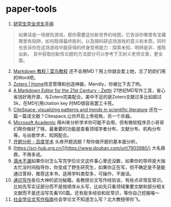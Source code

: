 # paper-tools

1. [研究生完全求生手冊](https://book.douban.com/subject/27108502/) 
> 如果读是一场冒险游戏，那你需要这份新世界的地图，它告诉你哪里有宝藏哪里有陷阱，如何取得最终胜利，以及搞科研这场游戏的意义和本质。同时也告诉你在这场游戏中能获得的终身受用能力：探索未知、明辨是非、推陈出新。 其中获取创新性论题的方法部分可以参考下王树义老师文章，更全面。
2. [Markdown 教程 | 菜鸟教程](https://www.douban.com/url/10474730/) 还不会用MD？用上你就会爱上她，忘了奶奶们用的Word吧。
3. [Zotero | Home](https://www.douban.com/url/393299/)信息管理和创造神器，Mendly，你被比下去了哟。
4. [A Markdown Editor for the 21st Century - Zettlr](https://www.douban.com/url/10253408/) 21世纪MD写作工具，省心省钱好用开源，与Zotero完美配合。美中不足的是Zotero文献过多比如超过5k，在MD引用citation key 时MD很容易罢工卡死。
5. [CiteSpace: visualizing patterns and trends in scientific literature](https://www.douban.com/url/10910415/) 还在一篇一篇读文献？Citespace,让你开启上帝视角，另一个杀器。
6. [Microsoft Academic](https://www.douban.com/url/10021229/) 用AI来分析学术你可能不会用，但有微软程序员小哥哥们帮你做好了呀。最重要的功能是查看领域学者分布、文献分布、机构分布等。与谷歌学术、知网配合。
7. [开题分析 \- 百度学术](https://www.douban.com/url/11021223/) 头疼开题选题？帮你做开题的基本面分析。
8. [https://sci-hub.org.cn/](https://www.douban.com/url/7903980/) 大名鼎鼎，不用多说。
9. [滴水不漏](https://book.douban.com/subject/35029074/)如果你对怎么写完学位论文这件事心里还没数，如果你的导师是大咖太忙没时间指导你，你变成了野生研究生，如果你正在写，但不确定是不是能通过答辩，推荐这本书，适用学科类型多，可操作，不废话。
10. [通识写作](https://book.douban.com/subject/35153815/)各位大神的武功秘籍。各教授论文写作经验谈，有些点非常反常识。比如先写实证部分而不是按顺序从头写，比如先只看领域重要文献和部分相关文献而不是还没写先看100篇。还有挺多经验和反常识，等你自己挖掘咯～
11. [社会学论文写作指南](https://book.douban.com/subject/30133561/)社会学论文不知道怎么写？北大教授带你飞。
